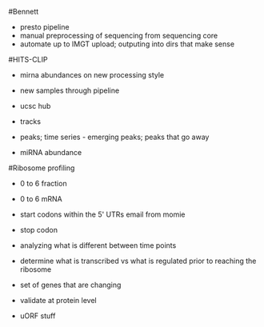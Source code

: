 #Bennett
+ presto pipeline
+ manual preprocessing of sequencing from sequencing core
+ automate up to IMGT upload; outputing into dirs that make sense

#HITS-CLIP
+ mirna abundances on new processing style
+ new samples through pipeline
+ ucsc hub

+ tracks
+ peaks; time series - emerging peaks; peaks that go away
+ miRNA abundance

#Ribosome profiling
+ 0 to 6 fraction
+ 0 to 6 mRNA

+ start codons within the 5' UTRs email from momie
+ stop codon

+ analyzing what is different between time points
+ determine what is transcribed vs what is regulated prior to reaching the ribosome
+ set of genes that are changing
+ validate at protein level

+ uORF stuff
